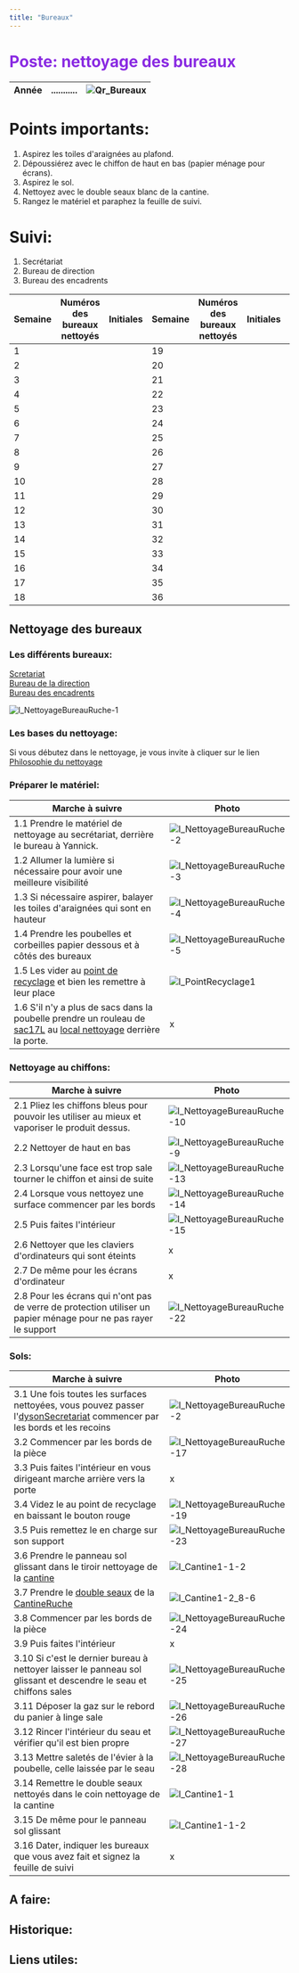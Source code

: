 ```yaml
---
title: "Bureaux"
---
```


<span style="color:BlueViolet">

# Poste: nettoyage des bureaux

</span>

<div align="right">

| Année |...........|![Qr_Bureaux](/notes/pieces_jointes/images/i_codeBarres/i_codeQR/Qr_Bureaux.jpg)|
|---|---|---|

</div>

# Points importants:
1. Aspirez les toiles d'araignées au plafond. 
2. Dépoussiérez avec le chiffon de haut en bas (papier ménage pour écrans).
3. Aspirez le sol.
4. Nettoyez avec le double seaux blanc de la cantine.
5. Rangez le matériel et paraphez la feuille de suivi.

# Suivi:

1. Secrétariat
2. Bureau de direction
3. Bureau des encadrents

<div align="center">

|Semaine|Numéros des bureaux nettoyés|Initiales|Semaine|Numéros des bureaux nettoyés|Initiales|Semaine|Numéros véhicules|Initiales|
|---|---|---|---|---|---|---|---|---|
|1|||19|||37|||
|2|||20|||38|||
|3|||21|||39|||
|4|||22|||40|||
|5|||23|||41|||
|6|||24|||42|||
|7|||25|||43|||
|8|||26|||44|||
|9|||27|||45|||
|10|||28|||46|||
|11|||29|||47|||
|12|||30|||48|||
|13|||31|||49|||
|14|||32|||50|||
|15|||33|||51|||
|16|||34|||52|||
|17|||35|||53|||
|18|||36||||||

</div>

## Nettoyage des bureaux
### Les différents bureaux:
[Scretariat](notes/zones/SecretariatRuche.md)\
[Bureau de la direction](/notes/zones/BureauDirectionRuche.md)\
[Bureau des encadrents](notes/zones/BureauEncadrentsRuche.md)

![I_NettoyageBureauRuche-1](/notes/pieces_jointes/images/i_nettoyage/i_bureauxRuche/I_NettoyageBureauRuche-1.jpg)
### Les bases du nettoyage:
Si vous débutez dans le nettoyage, je vous invite à cliquer sur le lien [Philosophie du nettoyage](/notes/nettoyage/philosophieNettoyage.md)
### Préparer le matériel:
| Marche à suivre | Photo |
|---|---|
|1.1 Prendre le matériel de nettoyage au secrétariat, derrière le bureau à Yannick.|![I_NettoyageBureauRuche-2](/notes/pieces_jointes/images/i_nettoyage/i_bureauxRuche/I_NettoyageBureauRuche-2.jpg)|
|1.2 Allumer la lumière si nécessaire pour avoir une meilleure visibilité|![I_NettoyageBureauRuche-3](/notes/pieces_jointes/images/i_nettoyage/i_bureauxRuche/I_NettoyageBureauRuche-3.jpg)|
|1.3 Si nécessaire aspirer, balayer les toiles d'araignées qui sont en hauteur|![I_NettoyageBureauRuche-4](/notes/pieces_jointes/images/i_nettoyage/i_bureauxRuche/I_NettoyageBureauRuche-4.jpg)|
|1.4 Prendre les poubelles et corbeilles papier dessous et à côtés des bureaux|![I_NettoyageBureauRuche-5](/notes/pieces_jointes/images/i_nettoyage/i_bureauxRuche/I_NettoyageBureauRuche-5.jpg)|
|1.5 Les vider au [point de recyclage](notes/zones/PointRecyclageRuche.md) et bien les remettre à leur place|![I_PointRecyclage1](/notes/pieces_jointes/images/i_gestionMatieres/i_pointRecyclage/I_PointRecyclage1.jpg)|
|1.6 S'il n'y a plus de sacs dans la poubelle prendre un rouleau de [sac17L](/notes/equipements/sac17L.md) au [local  nettoyage](notes/zones/LocalNettoyage.md) derrière la porte.|x|
### Nettoyage au chiffons:
| Marche à suivre | Photo |
|---|---|
|2.1 Pliez les chiffons bleus pour pouvoir les utiliser au mieux et vaporiser le produit dessus.|![I_NettoyageBureauRuche-10](/notes/pieces_jointes/images/i_nettoyage/i_bureauxRuche/I_NettoyageBureauRuche-10.jpg)|
|2.2 Nettoyer de haut en bas|![I_NettoyageBureauRuche-9](/notes/pieces_jointes/images/i_nettoyage/i_bureauxRuche/I_NettoyageBureauRuche-9.jpg)|
|2.3 Lorsqu'une face est trop sale tourner le chiffon et ainsi de suite|![I_NettoyageBureauRuche-13](/notes/pieces_jointes/images/i_nettoyage/i_bureauxRuche/I_NettoyageBureauRuche-13.jpg)|
|2.4 Lorsque vous nettoyez une surface commencer par les bords|![I_NettoyageBureauRuche-14](/notes/pieces_jointes/images/i_nettoyage/i_bureauxRuche/I_NettoyageBureauRuche-14.jpg)|
|2.5 Puis faites l'intérieur|![I_NettoyageBureauRuche-15](/notes/pieces_jointes/images/i_nettoyage/i_bureauxRuche/I_NettoyageBureauRuche-15.jpg)|
|2.6 Nettoyer que les claviers d'ordinateurs qui sont éteints|x|
|2.7 De même pour les écrans d'ordinateur|x|
|2.8 Pour les écrans qui n'ont pas de verre de protection utiliser un papier ménage pour ne pas rayer le support|![I_NettoyageBureauRuche-22](/notes/pieces_jointes/images/i_nettoyage/i_bureauxRuche/I_NettoyageBureauRuche-22.jpg)|
### Sols:
| Marche à suivre | Photo |
|---|---|
|3.1 Une fois toutes les surfaces nettoyées, vous pouvez passer l'[dysonSecretariat](/notes/equipements/dysonSecretariat.md) commencer par les bords et les recoins|![I_NettoyageBureauRuche-2](/notes/pieces_jointes/images/i_nettoyage/i_bureauxRuche/I_NettoyageBureauRuche-2.jpg)|
|3.2 Commencer par les bords de la pièce|![I_NettoyageBureauRuche-17](/notes/pieces_jointes/images/i_nettoyage/i_bureauxRuche/I_NettoyageBureauRuche-17.jpg)|
|3.3 Puis faites l'intérieur en vous dirigeant marche arrière vers la porte|x|
|3.4 Videz le au point de recyclage en baissant le bouton rouge|![I_NettoyageBureauRuche-19](/notes/pieces_jointes/images/i_nettoyage/i_bureauxRuche/I_NettoyageBureauRuche-19.jpg)|
|3.5 Puis remettez le en charge sur son support|![I_NettoyageBureauRuche-23](/notes/pieces_jointes/images/i_nettoyage/i_bureauxRuche/I_NettoyageBureauRuche-23.jpg)|
|3.6 Prendre le panneau sol glissant dans le tiroir nettoyage de la [cantine](notes/zones/CantineRuche.md)|![I_Cantine1-1-2](/notes/pieces_jointes/images/i_nettoyage/i_cantine/I_Cantine1-1-2.jpg)|
|3.7 Prendre le [double seaux](/notes/formation/P_NettoyageDoubleSeaux.md) de la [CantineRuche](notes/zones/CantineRuche.md)|![I_Cantine1-2_8-6](/notes/pieces_jointes/images/i_nettoyage/i_cantine/I_Cantine1-2_8-6.jpg)|
|3.8 Commencer par les bords de la pièce|![I_NettoyageBureauRuche-24](/notes/pieces_jointes/images/i_nettoyage/i_bureauxRuche/I_NettoyageBureauRuche-24.jpg)|
|3.9 Puis faites l'intérieur|x|
|3.10 Si c'est le dernier bureau à nettoyer laisser le panneau sol glissant et descendre le seau et chiffons sales|![I_NettoyageBureauRuche-25](/notes/pieces_jointes/images/i_nettoyage/i_bureauxRuche/I_NettoyageBureauRuche-25.jpg)|
|3.11 Déposer la gaz sur le rebord du panier à linge sale|![I_NettoyageBureauRuche-26](/notes/pieces_jointes/images/i_nettoyage/i_bureauxRuche/I_NettoyageBureauRuche-26.jpg)|
|3.12  Rincer l'intérieur du seau et vérifier qu'il est bien propre|![I_NettoyageBureauRuche-27](/notes/pieces_jointes/images/i_nettoyage/i_bureauxRuche/I_NettoyageBureauRuche-27.jpg)|
|3.13  Mettre saletés de l'évier à la poubelle, celle laissée par le seau|![I_NettoyageBureauRuche-28](/notes/pieces_jointes/images/i_nettoyage/i_bureauxRuche/I_NettoyageBureauRuche-28.jpg)|
|3.14  Remettre le double seaux nettoyés dans le coin nettoyage de la cantine|![I_Cantine1-1](/notes/pieces_jointes/images/i_nettoyage/i_cantine/I_Cantine1-1.jpg)|
|3.15 De même pour le panneau sol glissant|![I_Cantine1-1-2](/notes/pieces_jointes/images/i_nettoyage/i_cantine/I_Cantine1-1-2.jpg)|
|3.16 Dater, indiquer les bureaux que vous avez fait et signez la feuille de suivi|x|
## A faire: 

## Historique:

## Liens utiles:


